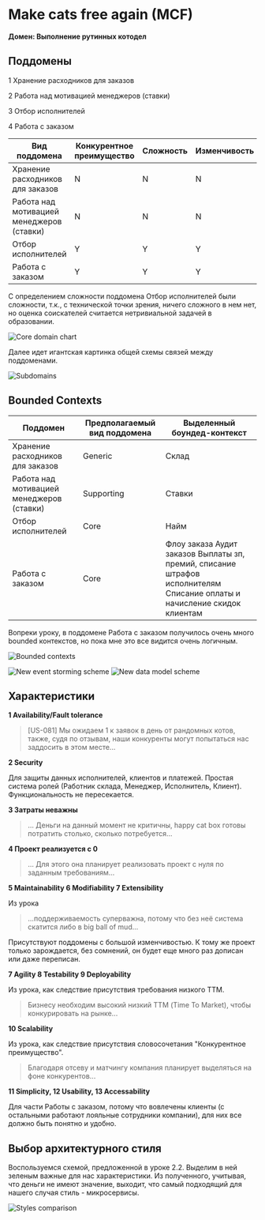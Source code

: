 # Make cats free again (MCF)

**Домен: Выполнение рутинных котодел**

## Поддомены


1 Хранение расходников для заказов

2 Работа над мотивацией менеджеров (ставки)

3 Отбор исполнителей

4 Работа с заказом



| Вид поддомена                             | Конкурентное преимущество | Сложность | Изменчивость |
|-------------------------------------------|---------------------------|-----------|--------------|
| Хранение расходников для заказов          |             N             |     N     |       N      |
| Работа над мотивацией менеджеров (ставки) |             N             |     N     |       N      |
| Отбор исполнителей                        |             Y             |     Y     |       Y      |
| Работа с заказом                          |             Y             |     Y     |       Y      |

С определением сложности поддомена Отбор исполнителей были сложности, т.к., с технической точки зрения, ничего сложного в нем нет, но оценка соискателей считается нетривиальной задачей в образовании.

![Core domain chart](./CoreDomainChart.jpg)

Далее идет игантская картинка общей схемы связей между поддоменами.

![Subdomains](./Subdomains.jpg)

## Bounded Contexts

| Поддомен                                  | Предполагаемый вид поддомена | Выделенный боундед-контекст                                                                                                 |
|-------------------------------------------|------------------------------|-----------------------------------------------------------------------------------------------------------------------------|
| Хранение расходников для заказов          |            Generic           |                                                            Склад                                                            |
| Работа над мотивацией менеджеров (ставки) |          Supporting          |                                                            Ставки                                                           |
| Отбор исполнителей                        |             Core             |                                                             Найм                                                            |
| Работа с заказом                          |             Core             | Флоу заказа  Аудит заказов  Выплаты зп, премий, списание штрафов исполнителям  Списание оплаты и начисление скидок клиентам |

Вопреки уроку, в поддомене Работа с заказом получилось очень много bounded контекстов, но пока мне это все видится очень логичным.

![Bounded contexts](./BoundedContexts.jpg)

![New event storming scheme](./ES2.jpg) ![New data model scheme](./DataModel2.jpg)

## Характеристики

**1 Availability/Fault tolerance**
> [US-081] Мы ожидаем 1 к заявок в день от рандомных котов, также, судя по отзывам, наши конкуренты могут попытаться нас заддосить в этом месте...

**2 Security**

Для защиты данных исполнителей, клиентов и платежей.
Простая система ролей (Работник склада, Менеджер, Исполнитель, Клиент). Функциональность не пересекается.

**3 Затраты неважны**
> ... Деньги на данный момент не критичны, happy cat box готовы потратить столько, сколько потребуется...

**4 Проект реализуется с 0**
> ... Для этого она планирует реализовать проект с нуля по заданным требованиям...

**5 Maintainability 6 Modifiability 7 Extensibility**

Из урока
> ...поддерживаемость суперважна, потому что без неё система скатится либо в big ball of mud...

Присутствуют поддомены с большой изменчивостью. К тому же проект только зарождается, без сомнений, он будет еще много раз дописан или даже переписан.

**7 Agility 8 Testability 9 Deployability**

Из урока, как следствие присутствия требования низкого TTM.
> Бизнесу необходим высокий низкий ТТМ (Time To Market), чтобы конкурировать на рынке...

**10 Scalability**

Из урока, как следствие присутствия словосочетания "Конкурентное преимущество".
> Благодаря отсеву и матчингу компания планирует выделяться на фоне конкурентов...

**11 Simplicity, 12 Usability, 13 Accessability**

Для части Работы с заказом, потому что вовлечены клиенты (с остальными работают лояльные сотрудники компании), для них все должно быть понятно и удобно.

## Выбор архитектурного стиля

Воспользуемся схемой, предложенной в уроке 2.2. Выделим в ней зеленым важные для нас характеристики. Из полученного, учитывая, что деньги не имеют значение, выходит, что самый подходящий для нашего случая стиль - микросервисы. 

![Styles comparison](./StylesComparison.jpg)
